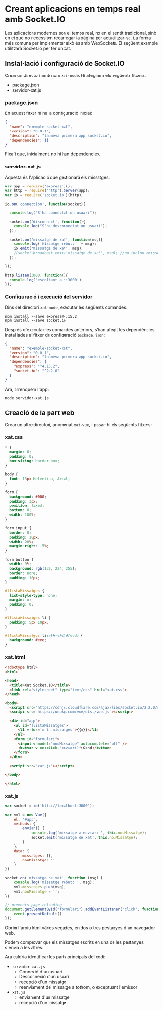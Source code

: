 Creant aplicacions en temps real amb Socket.IO
===================

Les aplicacions modernes son el temps real, no en el sentit tradicional, sinò en el que no necessiten recarregar la pàgina per actualitzar-se. La forma més comuna per implementar això és amb WebSockets. El següent exemple utilitzarà Socket.io per fer un xat.

Instal·lació i configuració de Socket.IO
--------------------------

Crear un directori amb nom `xat-node`.
Hi afegirem els següents fitxers:
- package.json
- servidor-xat.js

### package.json

En aquest fitxer hi ha la configuració inicial:

```JSON
{
  "name": "exemple-socket-xat",
  "version": "0.0.1",
  "description": "la meva primera app socket.io",
  "dependencies": {}
}
```

Fixa't que, inicialment, no hi han dependències.


### servidor-xat.js

Aquesta és l'aplicació que gestionarà els missatges.

```JavaScript
var app = require('express')();
var http = require('http').Server(app);
var io = require('socket.io')(http);

io.on('connection', function(socket){

  console.log("S'ha connectat un usuari");

  socket.on('disconnect', function(){
    console.log("S'ha desconnectat un usuari");
  });

  socket.on('missatge de xat', function(msg){
    console.log('Missatge rebut: ' + msg);
    io.emit('missatge de xat', msg);
    //socket.broadcast.emit('missatge de xat', msg); //no inclou emissor
  });

});

http.listen(3000, function(){
  console.log('escoltant a *:3000');
});
```

### Configuració i execució del servidor

Dins del directori `xat-node`, executar les següents comandes:
```
npm install --save express@4.15.2
npm install --save socket.io
```

Després d'executar les comandes anteriors, s'han afegit les dependències instal·lades al fitxer de configuració `package.json`:

```JSON
{
  "name": "exemple-socket-xat",
  "version": "0.0.1",
  "description": "la meva primera app socket.io",
  "dependencies": {
    "express": "^4.15.2",
    "socket.io": "^2.2.0"
  }
}
```

Ara, arrenquem l'app:

```
node servidor-xat.js
```

Creació de la part web
--------------------

Crear un altre directori, anomenat `xat-vue`, i posar-hi els següents fitxers:

### xat.css

```css
* {
  margin: 0;
  padding: 0;
  box-sizing: border-box;
}

body {
  font: 13px Helvetica, Arial;
}

form {
  background: #000;
  padding: 3px;
  position: fixed;
  bottom: 0;
  width: 100%;
}

form input {
  border: 0;
  padding: 10px;
  width: 90%;
  margin-right: .5%;
}

form button {
  width: 9%;
  background: rgb(130, 224, 255);
  border: none;
  padding: 10px;
}

#llistaMissatges {
  list-style-type: none;
  margin: 0;
  padding: 0;
}

#llistaMissatges li {
  padding: 5px 10px;
}

#llistaMissatges li:nth-child(odd) {
  background: #eee;
}
```

### xat.html

```html
<!doctype html>
<html>

<head>
  <title>Xat Socket.IO</title>
  <link rel="stylesheet" type="text/css" href="xat.css">
</head>

<body>
  <script src="https://cdnjs.cloudflare.com/ajax/libs/socket.io/2.2.0/socket.io.dev.js"></script>
  <script src="https://unpkg.com/vue/dist/vue.js"></script>

  <div id="app">
    <ul id="llistaMissatges">
      <li v-for="m in missatges">{{m}}</li>
    </ul>
    <form id="formulari">
      <input v-model="nouMissatge" autocomplete="off" />
      <button v-on:click="enviar()">Send</button>
    </form>
  </div>

  <script src="xat.js"></script>

</body>

</html>
```

### xat.js

```JavaScript
var socket = io('http://localhost:3000');

var vm1 = new Vue({
    el: '#app',
    methods: {
        enviar() {
            console.log('missatge a enviar: ', this.nouMissatge);
            socket.emit('missatge de xat', this.nouMissatge);
        }
    },
    data: {
        missatges: [],
        nouMissatge: ''
    }
})

socket.on('missatge de xat', function (msg) {
    console.log('missatge rebut: ', msg);
    vm1.missatges.push(msg);
    vm1.nouMissatge = '';
})

// prevents page reloading
document.getElementById("formulari").addEventListener("click", function (event) {
    event.preventDefault()
});
```

Obrim l'arxiu html vàries vegades, en dos o tres pestanyes d'un navegador web.

Podem comprovar que els missatges escrits en una de les pestanyes s'envia a les altres.

Ara caldria identificar les parts principals del codi:
- `servidor-xat.js`
  * Connexió d'un usuari
  * Desconnexió d'un usuari
  * recepció d'un missatge
  * reenviament del missatge a tothom, o exceptuant l'emissor
- `xat.js`
  * enviament d'un missatge
  * recepció d'un missatge

